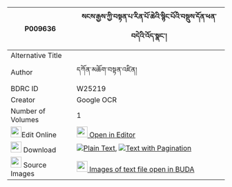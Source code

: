 |P009636|སངས་རྒྱས་ཀྱི་བསྟན་པ་རིན་པོ་ཆེའི་སྙིང་པོའི་བསྡུས་དོན་ཕན་བདེའི་འོད་སྣང་། 
| --- | --- 
|Alternative Title |
|Author| དཀོན་མཆོག་བསྟན་འཛིན།
|BDRC ID | W25219
|Creator | Google OCR
|Number of Volumes| 1
|<img width="25" src="https://img.icons8.com/color/25/000000/edit-property.png">Edit Online| [<img width="25" src="https://avatars.githubusercontent.com/u/45091458?s=200&v=4"> Open in Editor](http://editor.openpecha.org/P009636)
|<img width="25" src="https://img.icons8.com/fluent/48/000000/download-2.png"/>  Download | [![](https://img.icons8.com/color/20/000000/txt.png)Plain Text](https://github.com/Openpecha/P009636/releases/download/v1/sangye_kyi_tenpa_rinpoche_i_ny_plain_P009636.zip), [![](https://img.icons8.com/color/20/000000/txt.png)Text with Pagination](https://github.com/Openpecha/P009636/releases/download/v1/sangye_kyi_tenpa_rinpoche_i_ny_pages_P009636.zip)
|<img width="25" src="https://img.icons8.com/plasticine/100/000000/pictures-folder.png"/>  Source Images | [<img width="25" src="https://library.bdrc.io/icons/BUDA-small.svg"> Images of text file open in BUDA](https://library.bdrc.io/show/bdr:W25219)